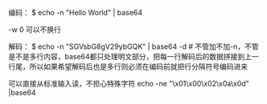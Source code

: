 编码：
$ echo -n "Hello World" | base64

-w 0 可以不换行

解码：
$ echo -n "SGVsbG8gV29ybGQK" | base64 -d  # 不管加不加-n，不管是不是多行内容，base64都只处理明文部分，把每一行解码后的数据拼接到上一行尾，所以如果希望解码后也是多行则必须在编码前就把行分隔符号编码进来


可以直接从标准输入读，不担心特殊字符
echo -ne "\x01\x00\x02\x0a\x0d" |base64